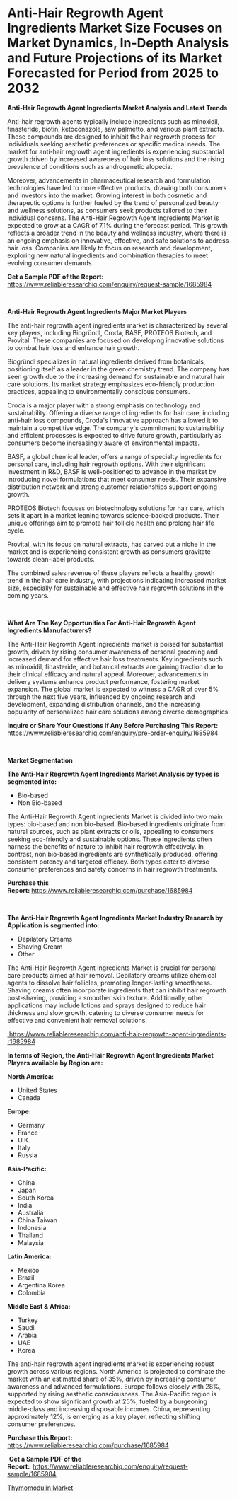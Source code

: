 <p><h1>Anti-Hair Regrowth Agent Ingredients Market Size Focuses on Market Dynamics, In-Depth Analysis and Future Projections of its Market Forecasted for Period from 2025 to 2032</h1></p><p><strong>Anti-Hair Regrowth Agent Ingredients Market Analysis and Latest Trends</strong></p>
<p><p>Anti-hair regrowth agents typically include ingredients such as minoxidil, finasteride, biotin, ketoconazole, saw palmetto, and various plant extracts. These compounds are designed to inhibit the hair regrowth process for individuals seeking aesthetic preferences or specific medical needs. The market for anti-hair regrowth agent ingredients is experiencing substantial growth driven by increased awareness of hair loss solutions and the rising prevalence of conditions such as androgenetic alopecia. </p><p>Moreover, advancements in pharmaceutical research and formulation technologies have led to more effective products, drawing both consumers and investors into the market. Growing interest in both cosmetic and therapeutic options is further fueled by the trend of personalized beauty and wellness solutions, as consumers seek products tailored to their individual concerns. The Anti-Hair Regrowth Agent Ingredients Market is expected to grow at a CAGR of 7.1% during the forecast period. This growth reflects a broader trend in the beauty and wellness industry, where there is an ongoing emphasis on innovative, effective, and safe solutions to address hair loss. Companies are likely to focus on research and development, exploring new natural ingredients and combination therapies to meet evolving consumer demands.</p></p>
<p><strong>Get a Sample PDF of the Report:&nbsp;</strong> <a href="https://www.reliableresearchiq.com/enquiry/request-sample/1685984?utm_campaign=2783&utm_medium=2&utm_source=Github&utm_content=ia&utm_term=24032025&utm_id=anti-hair-regrowth-agent-ingredients">https://www.reliableresearchiq.com/enquiry/request-sample/1685984</a></p>
<p>&nbsp;</p>
<p><strong>Anti-Hair Regrowth Agent Ingredients Major Market Players</strong></p>
<p><p>The anti-hair regrowth agent ingredients market is characterized by several key players, including Biogründl, Croda, BASF, PROTEOS Biotech, and Provital. These companies are focused on developing innovative solutions to combat hair loss and enhance hair growth.</p><p>Biogründl specializes in natural ingredients derived from botanicals, positioning itself as a leader in the green chemistry trend. The company has seen growth due to the increasing demand for sustainable and natural hair care solutions. Its market strategy emphasizes eco-friendly production practices, appealing to environmentally conscious consumers.</p><p>Croda is a major player with a strong emphasis on technology and sustainability. Offering a diverse range of ingredients for hair care, including anti-hair loss compounds, Croda's innovative approach has allowed it to maintain a competitive edge. The company's commitment to sustainability and efficient processes is expected to drive future growth, particularly as consumers become increasingly aware of environmental impacts.</p><p>BASF, a global chemical leader, offers a range of specialty ingredients for personal care, including hair regrowth options. With their significant investment in R&D, BASF is well-positioned to advance in the market by introducing novel formulations that meet consumer needs. Their expansive distribution network and strong customer relationships support ongoing growth.</p><p>PROTEOS Biotech focuses on biotechnology solutions for hair care, which sets it apart in a market leaning towards science-backed products. Their unique offerings aim to promote hair follicle health and prolong hair life cycle.</p><p>Provital, with its focus on natural extracts, has carved out a niche in the market and is experiencing consistent growth as consumers gravitate towards clean-label products.</p><p>The combined sales revenue of these players reflects a healthy growth trend in the hair care industry, with projections indicating increased market size, especially for sustainable and effective hair regrowth solutions in the coming years.</p></p>
<p>&nbsp;</p>
<p><strong>What Are The Key Opportunities For Anti-Hair Regrowth Agent Ingredients Manufacturers?</strong></p>
<p><p>The Anti-Hair Regrowth Agent Ingredients market is poised for substantial growth, driven by rising consumer awareness of personal grooming and increased demand for effective hair loss treatments. Key ingredients such as minoxidil, finasteride, and botanical extracts are gaining traction due to their clinical efficacy and natural appeal. Moreover, advancements in delivery systems enhance product performance, fostering market expansion. The global market is expected to witness a CAGR of over 5% through the next five years, influenced by ongoing research and development, expanding distribution channels, and the increasing popularity of personalized hair care solutions among diverse demographics.</p></p>
<p><strong>Inquire or Share Your Questions If Any Before Purchasing This Report:</strong> <a href="https://www.reliableresearchiq.com/enquiry/pre-order-enquiry/1685984?utm_campaign=2783&utm_medium=2&utm_source=Github&utm_content=ia&utm_term=24032025&utm_id=anti-hair-regrowth-agent-ingredients">https://www.reliableresearchiq.com/enquiry/pre-order-enquiry/1685984</a></p>
<p>&nbsp;</p>
<p><strong>Market Segmentation</strong></p>
<p><strong>The Anti-Hair Regrowth Agent Ingredients Market Analysis by types is segmented into:</strong></p>
<p><ul><li>Bio-based</li><li>Non Bio-based</li></ul></p>
<p><p>The Anti-Hair Regrowth Agent Ingredients Market is divided into two main types: bio-based and non bio-based. Bio-based ingredients originate from natural sources, such as plant extracts or oils, appealing to consumers seeking eco-friendly and sustainable options. These ingredients often harness the benefits of nature to inhibit hair regrowth effectively. In contrast, non bio-based ingredients are synthetically produced, offering consistent potency and targeted efficacy. Both types cater to diverse consumer preferences and safety concerns in hair regrowth treatments.</p></p>
<p><strong>Purchase this Report:&nbsp;</strong><a href="https://www.reliableresearchiq.com/purchase/1685984?utm_campaign=2783&utm_medium=2&utm_source=Github&utm_content=ia&utm_term=24032025&utm_id=anti-hair-regrowth-agent-ingredients">https://www.reliableresearchiq.com/purchase/1685984</a></p>
<p>&nbsp;</p>
<p><strong>The Anti-Hair Regrowth Agent Ingredients Market Industry Research by Application is segmented into:</strong></p>
<p><ul><li>Depilatory Creams</li><li>Shaving Cream</li><li>Other</li></ul></p>
<p><p>The Anti-Hair Regrowth Agent Ingredients Market is crucial for personal care products aimed at hair removal. Depilatory creams utilize chemical agents to dissolve hair follicles, promoting longer-lasting smoothness. Shaving creams often incorporate ingredients that can inhibit hair regrowth post-shaving, providing a smoother skin texture. Additionally, other applications may include lotions and sprays designed to reduce hair thickness and slow growth, catering to diverse consumer needs for effective and convenient hair removal solutions.</p></p>
<p><a href="https://www.reliableresearchiq.com/anti-hair-regrowth-agent-ingredients-r1685984?utm_campaign=2783&utm_medium=2&utm_source=Github&utm_content=ia&utm_term=24032025&utm_id=anti-hair-regrowth-agent-ingredients">&nbsp;https://www.reliableresearchiq.com/anti-hair-regrowth-agent-ingredients-r1685984</a></p>
<p><strong>In terms of Region, the Anti-Hair Regrowth Agent Ingredients Market Players available by Region are:</strong></p>
<p>
    <p> <strong> North America: </strong>
        <ul>
            <li>United States</li>
            <li>Canada</li>
        </ul>
        </p> 
    <p> <strong> Europe: </strong>
        <ul>
            <li>Germany</li>
            <li>France</li>
            <li>U.K.</li>
            <li>Italy</li>
            <li>Russia</li>
        </ul>
        </p> 
    <p> <strong> Asia-Pacific: </strong>
        <ul>
            <li>China</li>
            <li>Japan</li>
            <li>South Korea</li>
            <li>India</li>
            <li>Australia</li>
            <li>China Taiwan</li>
            <li>Indonesia</li>
            <li>Thailand</li>
            <li>Malaysia</li>
        </ul>
        </p> 
    <p> <strong> Latin America: </strong>
        <ul>
            <li>Mexico</li>
            <li>Brazil</li>
            <li>Argentina Korea</li>
            <li>Colombia</li>
        </ul>
        </p> 
    <p> <strong> Middle East & Africa: </strong>
        <ul>
            <li>Turkey</li>
            <li>Saudi</li>
            <li>Arabia</li>
            <li>UAE</li>
            <li>Korea</li>
        </ul>
    </p>
    </p>
<p><p>The anti-hair regrowth agent ingredients market is experiencing robust growth across various regions. North America is projected to dominate the market with an estimated share of 35%, driven by increasing consumer awareness and advanced formulations. Europe follows closely with 28%, supported by rising aesthetic consciousness. The Asia-Pacific region is expected to show significant growth at 25%, fueled by a burgeoning middle-class and increasing disposable incomes. China, representing approximately 12%, is emerging as a key player, reflecting shifting consumer preferences.</p></p>
<p><strong>Purchase this Report: </strong><a href="https://www.reliableresearchiq.com/purchase/1685984?utm_campaign=2783&utm_medium=2&utm_source=Github&utm_content=ia&utm_term=24032025&utm_id=anti-hair-regrowth-agent-ingredients">https://www.reliableresearchiq.com/purchase/1685984</a></p>
<p>&nbsp;<strong>Get a Sample PDF of the Report:&nbsp;&nbsp;</strong><a href="https://www.reliableresearchiq.com/enquiry/request-sample/1685984?utm_campaign=2783&utm_medium=2&utm_source=Github&utm_content=ia&utm_term=24032025&utm_id=anti-hair-regrowth-agent-ingredients">https://www.reliableresearchiq.com/enquiry/request-sample/1685984</a></p>
<p><strong></strong></p>
<p><p><a href="https://github.com/rigelciara0p/Market-Research-Report-List-1/blob/main/thymomodulin-market.md?utm_campaign=2783&utm_medium=2&utm_source=Github&utm_content=ia&utm_term=24032025&utm_id=anti-hair-regrowth-agent-ingredients">Thymomodulin Market</a></p></p>